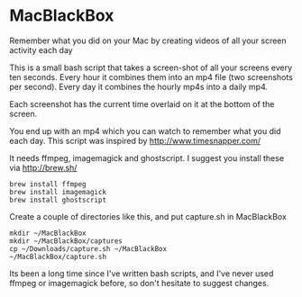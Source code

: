 # MacBlackBox
Remember what you did on your Mac by creating videos of all your screen activity each day

This is a small bash script that takes a screen-shot of all your screens every ten seconds.  Every hour it combines them into an
mp4 file (two screenshots per second).  Every day it combines the hourly mp4s into a daily mp4.

Each screenshot has the current time overlaid on it at the bottom of the screen.

You end up with an mp4 which you can watch to remember what you did each day.  This script was inspired by http://www.timesnapper.com/

It needs ffmpeg, imagemagick and ghostscript.  I suggest you install these via http://brew.sh/
```
brew install ffmpeg
brew install imagemagick
brew install ghostscript
```

Create a couple of directories like this, and put capture.sh in MacBlackBox
```
mkdir ~/MacBlackBox
mkdir ~/MacBlackBox/captures
cp ~/Downloads/capture.sh ~/MacBlackBox
~/MacBlackBox/capture.sh
```

Its been a long time since I've written bash scripts, and I've never used ffmpeg or imagemagick before, so don't hesitate to suggest changes.
